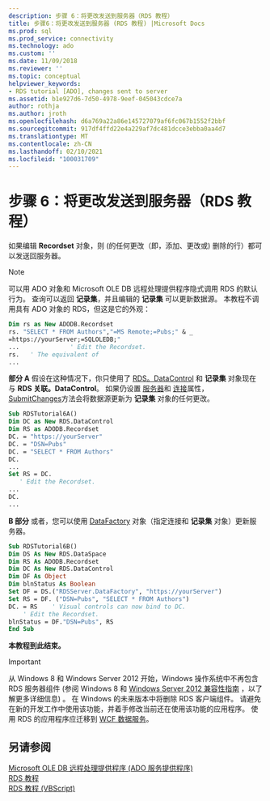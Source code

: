 ```yaml
---
description: 步骤 6：将更改发送到服务器（RDS 教程）
title: 步骤6：将更改发送到服务器 (RDS 教程) |Microsoft Docs
ms.prod: sql
ms.prod_service: connectivity
ms.technology: ado
ms.custom: ''
ms.date: 11/09/2018
ms.reviewer: ''
ms.topic: conceptual
helpviewer_keywords:
- RDS tutorial [ADO], changes sent to server
ms.assetid: b1e927d6-7d50-4978-9eef-045043cdce7a
author: rothja
ms.author: jroth
ms.openlocfilehash: d6a769a22a86e145727079af6fc067b1552f2bbf
ms.sourcegitcommit: 917df4ffd22e4a229af7dc481dcce3ebba0aa4d7
ms.translationtype: MT
ms.contentlocale: zh-CN
ms.lasthandoff: 02/10/2021
ms.locfileid: "100031709"
---
```

# <a name="step-6-changes-are-sent-to-the-server-rds-tutorial"></a>步骤 6：将更改发送到服务器（RDS 教程）
如果编辑 **Recordset** 对象，则 (的任何更改（即，添加、更改或) 删除的行）都可以发送回服务器。  
  
> [!NOTE]
>  可以用 ADO 对象和 Microsoft OLE DB 远程处理提供程序隐式调用 RDS 的默认行为。 查询可以返回 **记录集**，并且编辑的 **记录集** 可以更新数据源。 本教程不调用具有 ADO 对象的 RDS，但这是它的外观：  
  
```vb
Dim rs as New ADODB.Recordset  
rs. "SELECT * FROM Authors","=MS Remote;=Pubs;" & _  
=https://yourServer;=SQLOLEDB;"  
...              ' Edit the Recordset.  
rs.   ' The equivalent of   
...  
```  
  
 **部分 A** 假设在这种情况下，你只使用了 [RDS。DataControl](../../reference/rds-api/datacontrol-object-rds.md) 和 **记录集** 对象现在与 **RDS 关联。DataControl**。 如果仍设置 [服务器](../../reference/rds-api/server-property-rds.md)和 [连接](../../reference/rds-api/connect-property-rds.md)属性， [SubmitChanges](../../reference/rds-api/submitchanges-method-rds.md)方法会将数据源更新为 **记录集** 对象的任何更改。  
  
```vb
Sub RDSTutorial6A()  
Dim DC as New RDS.DataControl  
Dim RS as ADODB.Recordset  
DC. = "https://yourServer"  
DC. = "DSN=Pubs"  
DC. = "SELECT * FROM Authors"  
DC.  
...  
Set RS = DC.  
   ' Edit the Recordset.  
...  
DC.  
...  
```  
  
 **B 部分** 或者，您可以使用 [DataFactory](../../reference/rds-api/datafactory-object-rdsserver.md) 对象（指定连接和 **记录集** 对象）更新服务器。  
  
```vb
Sub RDSTutorial6B()  
Dim DS As New RDS.DataSpace  
Dim RS As ADODB.Recordset  
Dim DC As New RDS.DataControl  
Dim DF As Object  
Dim blnStatus As Boolean  
Set DF = DS.("RDSServer.DataFactory", "https://yourServer")  
Set RS = DF. ("DSN=Pubs", "SELECT * FROM Authors")  
DC. = RS    ' Visual controls can now bind to DC.  
    ' Edit the Recordset.  
blnStatus = DF."DSN=Pubs", RS  
End Sub  
```  
  
 **本教程到此结束。**  
  
> [!IMPORTANT]
>  从 Windows 8 和 Windows Server 2012 开始，Windows 操作系统中不再包含 RDS 服务器组件 (参阅 Windows 8 和 [Windows Server 2012 兼容性指南](https://www.microsoft.com/download/details.aspx?id=27416) ，以了解更多详细信息) 。 在 Windows 的未来版本中将删除 RDS 客户端组件。 请避免在新的开发工作中使用该功能，并着手修改当前还在使用该功能的应用程序。 使用 RDS 的应用程序应迁移到 [WCF 数据服务](/dotnet/framework/wcf/)。  
  
## <a name="see-also"></a>另请参阅  
 [Microsoft OLE DB 远程处理提供程序 (ADO 服务提供程序) ](../appendixes/microsoft-ole-db-remoting-provider-ado-service-provider.md)   
 [RDS 教程](./rds-tutorial.md)   
 [RDS 教程 (VBScript)](./rds-tutorial-vbscript.md)